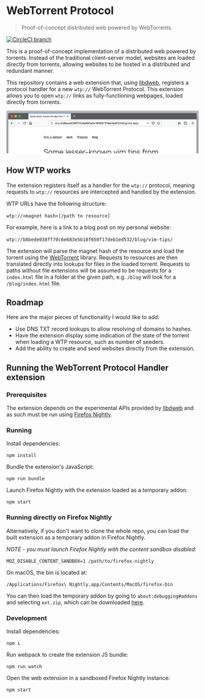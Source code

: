 WebTorrent Protocol
===================

> Proof-of-concept distributed web powered by WebTorrents.

[![CircleCI branch](https://img.shields.io/circleci/project/github/tom-james-watson/wtp-ext/master.svg)](https://circleci.com/gh/tom-james-watson/workflows/wtp-ext/tree/master)

This is a proof-of-concept implementation of a distributed web powered by torrents. Instead of the traditional client-server model, websites are loaded directly from torrents, allowing websites to be hosted in a distributed and redundant manner.

This repository contains a web extension that, using [libdweb](https://github.com/mozilla/libdweb/), registers a protocol handler for a new `wtp://` WebTorrent Protocol. This extension allows you to open `wtp://` links as fully-functioning webpages, loaded directly from torrents.

![Browser window with website loaded over WTP](./images/wtp-url.png)

## How WTP works

The extension registers itself as a handler for the `wtp://` protocol, meaning requests to `wtp://` resources are intercepted and handled by the extension.

WTP URLs have the following structure:

`wtp://<magnet hash>[/path to resource]`

For example, here is a link to a blog post on my personal website:

`wtp://b8bede038ff70c6e683e5b18f650f17deb1ed532/blog/vim-tips/`

The extension will parse the magnet hash of the resource and load the torrent using the [WebTorrent](https://github.com/webtorrent/webtorrent) library. Requests to resources are then translated directly into lookups for files in the loaded torrent. Requests to paths without file extensions will be assumed to be requests for a `index.html` file in a folder at the given path, e.g. `/blog` will look for a `/blog/index.html` file.

## Roadmap

Here are the major pieces of functionality I would like to add:

* Use DNS TXT record lookups to allow resolving of domains to hashes.
* Have the extension display some indication of the state of the torrent when loading a WTP resource, such as number of seeders.
* Add the ability to create and seed websites directly from the extension.

## Running the WebTorrent Protocol Handler extension

### Prerequisites

The extension depends on the experimental APIs provided by [libdweb](https://github.com/mozilla/libdweb/) and as such must be run using [Firefox Nightly](https://www.mozilla.org/en-US/firefox/nightly/all/?q=English%20(US)).

### Running

Install dependencies:

```
npm install
```

Bundle the extension's JavaScript:

```
npm run bundle
```

Launch Firefox Nightly with the extension loaded as a temporary addon:

```
npm start
```

### Running directly on Firefox Nightly

Alternatively, if you don't want to clone the whole repo, you can load the built extension as a temporary addon in Firefox Nightly.

*NOTE - you must launch Firefox Nightly with the content sandbox disabled*:

```
MOZ_DISABLE_CONTENT_SANDBOX=1 /path/to/firefox-nightly
```

On macOS, the bin is located at:

```
/Applications/Firefox\ Nightly.app/Contents/MacOS/firefox-bin
```

You can then load the temporary addon by going to `about:debugging#addons` and selecting `ext.zip`, which can be downloaded [here](https://github.com/tom-james-watson/wtp-ext/releases/latest).

### Development

Install dependencies:

```
npm i
```

Run webpack to create the extension JS bundle:

```
npm run watch
```

Open the web extension in a sandboxed Firefox Nightly instance:

```
npm start
```

